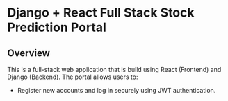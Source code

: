 # Django + React Full Stack Stock Prediction Portal

## Overview

This is a full-stack web application that is build using React (Frontend) and Django (Backend). The portal allows users to:
- Register new accounts and log in securely using JWT authentication. 
